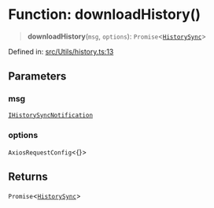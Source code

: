 # Function: downloadHistory()

> **downloadHistory**(`msg`, `options`): `Promise`\<[`HistorySync`](../namespaces/proto/classes/HistorySync.md)\>

Defined in: [src/Utils/history.ts:13](https://github.com/Fokusdotid/Baileys/blob/e5a24e138f3b69cf124e0406999e537d5c9a6c18/src/Utils/history.ts#L13)

## Parameters

### msg

[`IHistorySyncNotification`](../namespaces/proto/namespaces/Message/interfaces/IHistorySyncNotification.md)

### options

`AxiosRequestConfig`\<\{\}\>

## Returns

`Promise`\<[`HistorySync`](../namespaces/proto/classes/HistorySync.md)\>
